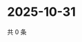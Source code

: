 # 2025-10-31

共 0 条

<!-- BEGIN ZHIHUQUESTIONS -->
<!-- 最后更新时间 Fri Oct 31 2025 19:10:06 GMT+0800 (China Standard Time) -->

<!-- END ZHIHUQUESTIONS -->
